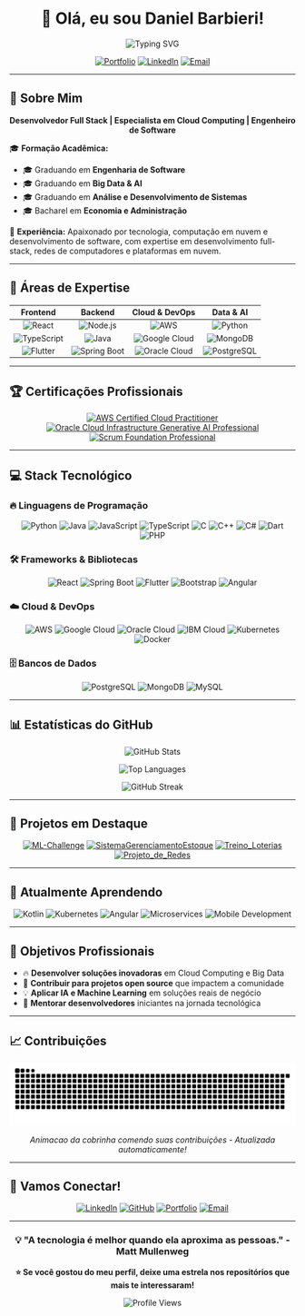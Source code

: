 <div align="center">

# 👋 Olá, eu sou Daniel Barbieri!

![Typing SVG](https://readme-typing-svg.herokuapp.com?font=Fira+Code&size=24&duration=3000&pause=1000&color=00D9FF&center=true&vCenter=true&width=600&lines=Full+Stack+Developer;Cloud+Computing+Expert;Big+Data+%26+AI+Enthusiast;Software+Engineer)

[![Portfolio](https://img.shields.io/badge/Portfolio-000000?style=for-the-badge&logo=About.me&logoColor=white)](https://portifoliodanielbarbieri.netlify.app/)
[![LinkedIn](https://img.shields.io/badge/LinkedIn-0077B5?style=for-the-badge&logo=linkedin&logoColor=white)](https://www.linkedin.com/in/daniel-barbieri-4990462a/)
[![Email](https://img.shields.io/badge/Email-D14836?style=for-the-badge&logo=gmail&logoColor=white)](mailto:daniel.barbieri21@outlook.com)

</div>

---

## 🎯 Sobre Mim

<div align="center">

**Desenvolvedor Full Stack | Especialista em Cloud Computing | Engenheiro de Software**

</div>

🎓 **Formação Acadêmica:**
- 🎓 Graduando em **Engenharia de Software**
- 🎓 Graduando em **Big Data & AI** 
- 🎓 Graduando em **Análise e Desenvolvimento de Sistemas**
- 🎓 Bacharel em **Economia e Administração**

💼 **Experiência:** Apaixonado por tecnologia, computação em nuvem e desenvolvimento de software, com expertise em desenvolvimento full-stack, redes de computadores e plataformas em nuvem.

---

## 🚀 Áreas de Expertise

<div align="center">

| **Frontend** | **Backend** | **Cloud & DevOps** | **Data & AI** |
|:---:|:---:|:---:|:---:|
| ![React](https://img.shields.io/badge/React-61DAFB?style=for-the-badge&logo=react&logoColor=black) | ![Node.js](https://img.shields.io/badge/Node.js-339933?style=for-the-badge&logo=node.js&logoColor=white) | ![AWS](https://img.shields.io/badge/AWS-232F3E?style=for-the-badge&logo=amazon-aws&logoColor=white) | ![Python](https://img.shields.io/badge/Python-3776AB?style=for-the-badge&logo=python&logoColor=white) |
| ![TypeScript](https://img.shields.io/badge/TypeScript-3178C6?style=for-the-badge&logo=typescript&logoColor=white) | ![Java](https://img.shields.io/badge/Java-ED8B00?style=for-the-badge&logo=java&logoColor=white) | ![Google Cloud](https://img.shields.io/badge/Google_Cloud-4285F4?style=for-the-badge&logo=google-cloud&logoColor=white) | ![MongoDB](https://img.shields.io/badge/MongoDB-47A248?style=for-the-badge&logo=mongodb&logoColor=white) |
| ![Flutter](https://img.shields.io/badge/Flutter-02569B?style=for-the-badge&logo=flutter&logoColor=white) | ![Spring Boot](https://img.shields.io/badge/Spring_Boot-6DB33F?style=for-the-badge&logo=spring-boot&logoColor=white) | ![Oracle Cloud](https://img.shields.io/badge/Oracle_Cloud-F80000?style=for-the-badge&logo=oracle&logoColor=white) | ![PostgreSQL](https://img.shields.io/badge/PostgreSQL-316192?style=for-the-badge&logo=postgresql&logoColor=white) |

</div>

---

## 🏆 Certificações Profissionais

<div align="center">

[![AWS Certified Cloud Practitioner](https://img.shields.io/badge/AWS_Certified_Cloud_Practitioner-FF9900?style=for-the-badge&logo=amazon-aws&logoColor=white)](https://www.credly.com/badges/aws-certified-cloud-practitioner)
[![Oracle Cloud Infrastructure Generative AI Professional](https://img.shields.io/badge/OCI_Generative_AI_Professional-F80000?style=for-the-badge&logo=oracle&logoColor=white)](https://www.credly.com/badges/oracle-cloud-infrastructure-generative-ai-professional)
[![Scrum Foundation Professional](https://img.shields.io/badge/Scrum_Foundation_Professional-009FDA?style=for-the-badge&logo=scrumalliance&logoColor=white)](https://www.credly.com/badges/scrum-foundation-professional)

</div>

---

## 💻 Stack Tecnológico

### 🔥 Linguagens de Programação
<div align="center">

![Python](https://img.shields.io/badge/Python-3776AB?style=for-the-badge&logo=python&logoColor=white)
![Java](https://img.shields.io/badge/Java-ED8B00?style=for-the-badge&logo=java&logoColor=white)
![JavaScript](https://img.shields.io/badge/JavaScript-F7DF1E?style=for-the-badge&logo=javascript&logoColor=black)
![TypeScript](https://img.shields.io/badge/TypeScript-3178C6?style=for-the-badge&logo=typescript&logoColor=white)
![C](https://img.shields.io/badge/C-00599C?style=for-the-badge&logo=c&logoColor=white)
![C++](https://img.shields.io/badge/C++-00599C?style=for-the-badge&logo=c%2B%2B&logoColor=white)
![C#](https://img.shields.io/badge/C%23-239120?style=for-the-badge&logo=c-sharp&logoColor=white)
![Dart](https://img.shields.io/badge/Dart-0175C2?style=for-the-badge&logo=dart&logoColor=white)
![PHP](https://img.shields.io/badge/PHP-777BB4?style=for-the-badge&logo=php&logoColor=white)

</div>

### 🛠️ Frameworks & Bibliotecas
<div align="center">

![React](https://img.shields.io/badge/React-61DAFB?style=for-the-badge&logo=react&logoColor=black)
![Spring Boot](https://img.shields.io/badge/Spring_Boot-6DB33F?style=for-the-badge&logo=spring-boot&logoColor=white)
![Flutter](https://img.shields.io/badge/Flutter-02569B?style=for-the-badge&logo=flutter&logoColor=white)
![Bootstrap](https://img.shields.io/badge/Bootstrap-563D7C?style=for-the-badge&logo=bootstrap&logoColor=white)
![Angular](https://img.shields.io/badge/Angular-DD0031?style=for-the-badge&logo=angular&logoColor=white)

</div>

### ☁️ Cloud & DevOps
<div align="center">

![AWS](https://img.shields.io/badge/AWS-232F3E?style=for-the-badge&logo=amazon-aws&logoColor=white)
![Google Cloud](https://img.shields.io/badge/Google_Cloud-4285F4?style=for-the-badge&logo=google-cloud&logoColor=white)
![Oracle Cloud](https://img.shields.io/badge/Oracle_Cloud-F80000?style=for-the-badge&logo=oracle&logoColor=white)
![IBM Cloud](https://img.shields.io/badge/IBM_Cloud-052FAD?style=for-the-badge&logo=ibm&logoColor=white)
![Kubernetes](https://img.shields.io/badge/Kubernetes-326CE5?style=for-the-badge&logo=kubernetes&logoColor=white)
![Docker](https://img.shields.io/badge/Docker-2496ED?style=for-the-badge&logo=docker&logoColor=white)

</div>

### 🗄️ Bancos de Dados
<div align="center">

![PostgreSQL](https://img.shields.io/badge/PostgreSQL-316192?style=for-the-badge&logo=postgresql&logoColor=white)
![MongoDB](https://img.shields.io/badge/MongoDB-47A248?style=for-the-badge&logo=mongodb&logoColor=white)
![MySQL](https://img.shields.io/badge/MySQL-4479A1?style=for-the-badge&logo=mysql&logoColor=white)

</div>

---

## 📊 Estatísticas do GitHub

<div align="center">

![GitHub Stats](https://github-readme-stats.vercel.app/api?username=DanielBarbieri21&theme=tokyonight&show_icons=true&hide_border=true&count_private=false&include_all_commits=false&hide=contribs)

![Top Languages](https://github-readme-stats.vercel.app/api/top-langs/?username=DanielBarbieri21&theme=tokyonight&layout=compact&hide_border=true&langs_count=8&exclude_repo=DanielBarbieri21)

![GitHub Streak](https://github-readme-streak-stats.herokuapp.com/?user=DanielBarbieri21&theme=tokyonight&hide_border=true)

</div>

---

## 🌟 Projetos em Destaque

<div align="center">

[![ML-Challenge](https://github-readme-stats.vercel.app/api/pin/?username=DanielBarbieri21&repo=ML-Challenge&theme=tokyonight&hide_border=true)](https://github.com/DanielBarbieri21/ML-Challenge)
[![SistemaGerenciamentoEstoque](https://github-readme-stats.vercel.app/api/pin/?username=DanielBarbieri21&repo=SistemaGerenciamentoEstoque&theme=tokyonight&hide_border=true)](https://github.com/DanielBarbieri21/SistemaGerenciamentoEstoque)
[![Treino_Loterias](https://github-readme-stats.vercel.app/api/pin/?username=DanielBarbieri21&repo=Treino_Loterias&theme=tokyonight&hide_border=true)](https://github.com/DanielBarbieri21/Treino_Loterias)
[![Projeto_de_Redes](https://github-readme-stats.vercel.app/api/pin/?username=DanielBarbieri21&repo=Projeto_de_Redes&theme=tokyonight&hide_border=true)](https://github.com/DanielBarbieri21/Projeto_de_Redes)

</div>

---

## 🚀 Atualmente Aprendendo

<div align="center">

![Kotlin](https://img.shields.io/badge/Kotlin-0095D5?style=for-the-badge&logo=kotlin&logoColor=white)
![Kubernetes](https://img.shields.io/badge/Kubernetes-326CE5?style=for-the-badge&logo=kubernetes&logoColor=white)
![Angular](https://img.shields.io/badge/Angular-DD0031?style=for-the-badge&logo=angular&logoColor=white)
![Microservices](https://img.shields.io/badge/Microservices-FF6B6B?style=for-the-badge&logo=microservices&logoColor=white)
![Mobile Development](https://img.shields.io/badge/Mobile_Development-000000?style=for-the-badge&logo=react-native&logoColor=white)

</div>

---

## 🎯 Objetivos Profissionais

- 🔥 **Desenvolver soluções inovadoras** em Cloud Computing e Big Data
- 🚀 **Contribuir para projetos open source** que impactem a comunidade
- 💡 **Aplicar IA e Machine Learning** em soluções reais de negócio
- 🌟 **Mentorar desenvolvedores** iniciantes na jornada tecnológica

---

## 📈 Contribuições

<div align="center">

![Snake animation](https://raw.githubusercontent.com/DanielBarbieri21/DanielBarbieri21/output/github-contribution-grid-snake.svg)

*Animacao da cobrinha comendo suas contribuições - Atualizada automaticamente!*

</div>

---

## 🤝 Vamos Conectar!

<div align="center">

[![LinkedIn](https://img.shields.io/badge/LinkedIn-0077B5?style=for-the-badge&logo=linkedin&logoColor=white)](https://www.linkedin.com/in/daniel-barbieri-4990462a/)
[![GitHub](https://img.shields.io/badge/GitHub-100000?style=for-the-badge&logo=github&logoColor=white)](https://github.com/DanielBarbieri21)
[![Portfolio](https://img.shields.io/badge/Portfolio-000000?style=for-the-badge&logo=About.me&logoColor=white)](https://portifoliodanielbarbieri.netlify.app/)
[![Email](https://img.shields.io/badge/Email-D14836?style=for-the-badge&logo=gmail&logoColor=white)](mailto:daniel.barbieri21@outlook.com)

</div>

---

<div align="center">

### 💡 "A tecnologia é melhor quando ela aproxima as pessoas." - Matt Mullenweg

**⭐ Se você gostou do meu perfil, deixe uma estrela nos repositórios que mais te interessaram!**

![Profile Views](https://komarev.com/ghpvc/?username=DanielBarbieri21&color=blueviolet&style=for-the-badge&label=Profile+Views)

</div>